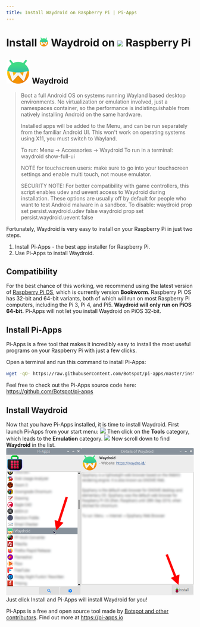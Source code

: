 ```yaml
---
title: Install Waydroid on Raspberry Pi | Pi-Apps
---
```

<div class="simple-install-content content">

# Install <img src="/img/app-icons/Waydroid/icon-64.png" height=24> Waydroid on <img src=/img/other-icons/raspberrypi-icon.svg height=24> Raspberry Pi

## <img src="/img/app-icons/Waydroid/icon-64.png"> Waydroid
> Boot a full Android OS on systems running Wayland based desktop environments.
> No virtualization or emulation involved, just a namespaces container, so the performance is indistinguishable from natively installing Android on the same hardware.
> 
> Installed apps will be added to the Menu, and can be run separately from the familiar Android UI.
> This won't work on operating systems using X11, you must switch to Wayland.
> 
> To run: Menu -> Accessories -> Waydroid
> To run in a terminal: waydroid show-full-ui
> 
> NOTE for touchscreen users: make sure to go into your touchscreen settings and enable multi touch, not mouse emulator.
> 
> SECURITY NOTE: For better compatibility with game controllers, this script enables udev and uevent access to Waydroid during installation. These options are usually off by default for people who want to test Android malware in a sandbox. To disable:
> waydroid prop set persist.waydroid.udev false
> waydroid prop set persist.waydroid.uevent false

Fortunately, Waydroid is very easy to install on your Raspberry Pi in just two steps.
1. Install Pi-Apps - the best app installer for Raspberry Pi.
2. Use Pi-Apps to install Waydroid.
</div>
<div class="simple-install-content content">

## Compatibility
For the best chance of this working, we recommend using the latest version of [Raspberry Pi OS](https://www.raspberrypi.com/software/), which is currently version **Bookworm**.
Raspberry Pi OS has 32-bit and 64-bit variants, both of which will run on most Raspberry Pi computers, including the Pi 3, Pi 4, and Pi5.
**Waydroid will only run on PiOS 64-bit.** Pi-Apps will not let you install Waydroid on PiOS 32-bit.
</div>
<div class="simple-install-content content">

## Install Pi-Apps

Pi-Apps is a free tool that makes it incredibly easy to install the most useful programs on your Raspberry Pi with just a few clicks.

Open a terminal and run this command to install Pi-Apps:
```bash
wget -qO- https://raw.githubusercontent.com/Botspot/pi-apps/master/install | bash
```
Feel free to check out the Pi-Apps source code here: https://github.com/Botspot/pi-apps
</div>
<div class="simple-install-content content">

## Install Waydroid

Now that you have Pi-Apps installed, it is time to install Waydroid.
First launch Pi-Apps from your start menu:
<img src="/img/start-menu.png">
Then click on the <b>Tools</b> category, which leads to the <b>Emulation</b> category.
<img src="/img/category-selections/Emulation.png">
Now scroll down to find <b>Waydroid</b> in the list.
<img src="/img/app-icons/Waydroid/app-selection.png">
Just click Install and Pi-Apps will install Waydroid for you!
</div>
<div class="simple-install-content content">

Pi-Apps is a free and open source tool made by [Botspot and other contributors](/about/#contributors). Find out more at https://pi-apps.io
</div>
